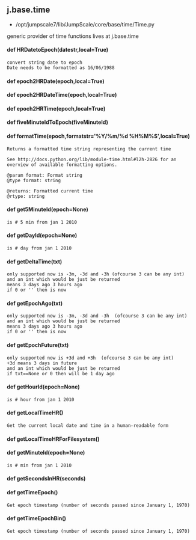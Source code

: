 ## j.base.time

- /opt/jumpscale7/lib/JumpScale/core/base/time/Time.py

generic provider of time functions
lives at j.base.time

#### def HRDatetoEpoch(datestr,local=True) 

    convert string date to epoch
    Date needs to be formatted as 16/06/1988

#### def epoch2HRDate(epoch,local=True) 

    

#### def epoch2HRDateTime(epoch,local=True) 

    

#### def epoch2HRTime(epoch,local=True) 

    

#### def fiveMinuteIdToEpoch(fiveMinuteId) 

    

#### def formatTime(epoch,formatstr='%Y/%m/%d %H%M%S',local=True) 

    Returns a formatted time string representing the current time
    
    See http://docs.python.org/lib/module-time.html#l2h-2826 for an
    overview of available formatting options.
    
    @param format: Format string
    @type format: string
    
    @returns: Formatted current time
    @rtype: string

#### def get5MinuteId(epoch=None) 

    is # 5 min from jan 1 2010

#### def getDayId(epoch=None) 

    is # day from jan 1 2010

#### def getDeltaTime(txt) 

    only supported now is -3m, -3d and -3h (ofcourse 3 can be any int)
    and an int which would be just be returned
    means 3 days ago 3 hours ago
    if 0 or '' then is now

#### def getEpochAgo(txt) 

    only supported now is -3m, -3d and -3h  (ofcourse 3 can be any int)
    and an int which would be just be returned
    means 3 days ago 3 hours ago
    if 0 or '' then is now

#### def getEpochFuture(txt) 

    only supported now is +3d and +3h  (ofcourse 3 can be any int)        
    +3d means 3 days in future
    and an int which would be just be returned
    if txt==None or 0 then will be 1 day ago

#### def getHourId(epoch=None) 

    is # hour from jan 1 2010

#### def getLocalTimeHR() 

    Get the current local date and time in a human-readable form

#### def getLocalTimeHRForFilesystem() 

    

#### def getMinuteId(epoch=None) 

    is # min from jan 1 2010

#### def getSecondsInHR(seconds) 

    

#### def getTimeEpoch() 

    Get epoch timestamp (number of seconds passed since January 1, 1970)

#### def getTimeEpochBin() 

    Get epoch timestamp (number of seconds passed since January 1, 1970)

